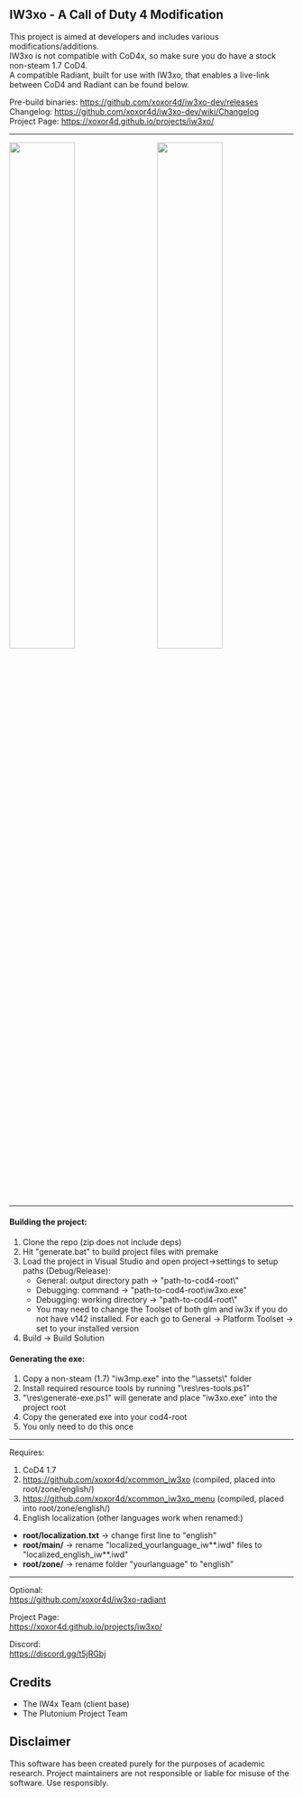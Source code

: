 ## IW3xo - A Call of Duty 4 Modification
This project is aimed at developers and includes various modifications/additions.  
IW3xo is not compatible with CoD4x, so make sure you do have a stock non-steam 1.7 CoD4.  
A compatible Radiant, built for use with IW3xo, that enables a live-link between CoD4 and Radiant can be found below.

Pre-build binaries: https://github.com/xoxor4d/iw3xo-dev/releases  
Changelog: https://github.com/xoxor4d/iw3xo-dev/wiki/Changelog  
Project Page: https://xoxor4d.github.io/projects/iw3xo/

___

<p float="left">
  <img src="https://xoxor4d.github.io/assets/img/iw3xo/collisionClip.jpg" width="48%" />
  <img src="https://xoxor4d.github.io/assets/img/iw3xo/originVelocity.jpg" width="48%" align="right" /> 
</p>

___

#### Building the project:
1. Clone the repo (zip does not include deps)
2. Hit "generate.bat" to build project files with premake
3. Load the project in Visual Studio and open project->settings to setup paths (Debug/Release):
   - General: output directory path -> "path-to-cod4-root\\"
   - Debugging: command -> "path-to-cod4-root\iw3xo.exe"
   - Debugging: working directory -> "path-to-cod4-root\\"
   - You may need to change the Toolset of both glm and iw3x if you do not have v142 installed. For each go to General -> Platform Toolset -> set to your installed version
4. Build -> Build Solution
   
#### Generating the exe:   
1. Copy a non-steam (1.7) "iw3mp.exe" into the "\assets\\" folder
2. Install required resource tools by running "\res\res-tools.ps1"
3. "\res\generate-exe.ps1" will generate and place "iw3xo.exe" into the project root
4. Copy the generated exe into your cod4-root
5. You only need to do this once

___

Requires:
1. CoD4 1.7
2. https://github.com/xoxor4d/xcommon_iw3xo (compiled, placed into root/zone/english/)
3. https://github.com/xoxor4d/xcommon_iw3xo_menu (compiled, placed into root/zone/english/)
4. English localization (other languages work when renamed:)
  - __root/localization.txt__ -> change first line to "english"
  - __root/main/__ -> rename "localized_yourlanguage_iw**.iwd" files to "localized_english_iw**.iwd"
  - __root/zone/__ -> rename folder "yourlanguage" to "english"

___

Optional:  
https://github.com/xoxor4d/iw3xo-radiant

Project Page:  
https://xoxor4d.github.io/projects/iw3xo/

Discord:  
https://discord.gg/t5jRGbj

## Credits
- The IW4x Team (client base)
- The Plutonium Project Team

## Disclaimer
This software has been created purely for the purposes of academic research. Project maintainers are not responsible or liable for misuse of the software. Use responsibly.
